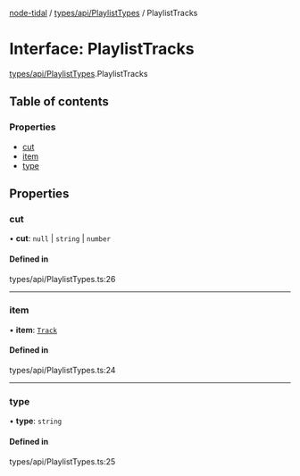 [node-tidal](../README.md) / [types/api/PlaylistTypes](../modules/types_api_PlaylistTypes.md) / PlaylistTracks

# Interface: PlaylistTracks

[types/api/PlaylistTypes](../modules/types_api_PlaylistTypes.md).PlaylistTracks

## Table of contents

### Properties

- [cut](types_api_PlaylistTypes.PlaylistTracks.md#cut)
- [item](types_api_PlaylistTypes.PlaylistTracks.md#item)
- [type](types_api_PlaylistTypes.PlaylistTracks.md#type)

## Properties

### cut

• **cut**: ``null`` \| `string` \| `number`

#### Defined in

types/api/PlaylistTypes.ts:26

___

### item

• **item**: [`Track`](types_api_TrackTypes.Track.md)

#### Defined in

types/api/PlaylistTypes.ts:24

___

### type

• **type**: `string`

#### Defined in

types/api/PlaylistTypes.ts:25
